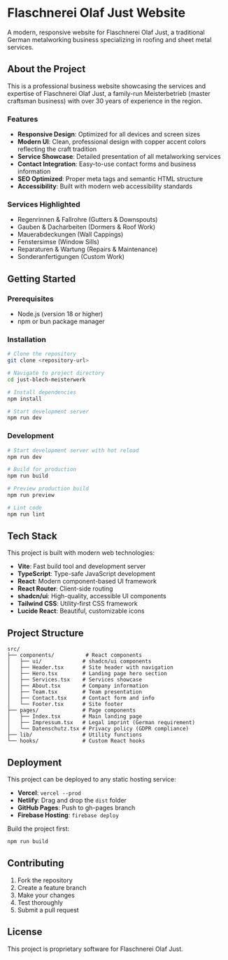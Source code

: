 # Flaschnerei Olaf Just Website

A modern, responsive website for Flaschnerei Olaf Just, a traditional German metalworking business specializing in roofing and sheet metal services.

## About the Project

This is a professional business website showcasing the services and expertise of Flaschnerei Olaf Just, a family-run Meisterbetrieb (master craftsman business) with over 30 years of experience in the region.

### Features

- **Responsive Design**: Optimized for all devices and screen sizes
- **Modern UI**: Clean, professional design with copper accent colors reflecting the craft tradition
- **Service Showcase**: Detailed presentation of all metalworking services
- **Contact Integration**: Easy-to-use contact forms and business information
- **SEO Optimized**: Proper meta tags and semantic HTML structure
- **Accessibility**: Built with modern web accessibility standards

### Services Highlighted

- Regenrinnen & Fallrohre (Gutters & Downspouts)
- Gauben & Dacharbeiten (Dormers & Roof Work)
- Mauerabdeckungen (Wall Cappings)
- Fenstersimse (Window Sills)
- Reparaturen & Wartung (Repairs & Maintenance)
- Sonderanfertigungen (Custom Work)

## Getting Started

### Prerequisites

- Node.js (version 18 or higher)
- npm or bun package manager

### Installation

```bash
# Clone the repository
git clone <repository-url>

# Navigate to project directory
cd just-blech-meisterwerk

# Install dependencies
npm install

# Start development server
npm run dev
```

### Development

```bash
# Start development server with hot reload
npm run dev

# Build for production
npm run build

# Preview production build
npm run preview

# Lint code
npm run lint
```

## Tech Stack

This project is built with modern web technologies:

- **Vite**: Fast build tool and development server
- **TypeScript**: Type-safe JavaScript development
- **React**: Modern component-based UI framework
- **React Router**: Client-side routing
- **shadcn/ui**: High-quality, accessible UI components
- **Tailwind CSS**: Utility-first CSS framework
- **Lucide React**: Beautiful, customizable icons

## Project Structure

```
src/
├── components/          # React components
│   ├── ui/             # shadcn/ui components
│   ├── Header.tsx      # Site header with navigation
│   ├── Hero.tsx        # Landing page hero section
│   ├── Services.tsx    # Services showcase
│   ├── About.tsx       # Company information
│   ├── Team.tsx        # Team presentation
│   ├── Contact.tsx     # Contact form and info
│   └── Footer.tsx      # Site footer
├── pages/              # Page components
│   ├── Index.tsx       # Main landing page
│   ├── Impressum.tsx   # Legal imprint (German requirement)
│   └── Datenschutz.tsx # Privacy policy (GDPR compliance)
├── lib/                # Utility functions
└── hooks/              # Custom React hooks
```

## Deployment

This project can be deployed to any static hosting service:

- **Vercel**: `vercel --prod`
- **Netlify**: Drag and drop the `dist` folder
- **GitHub Pages**: Push to gh-pages branch
- **Firebase Hosting**: `firebase deploy`

Build the project first:
```bash
npm run build
```

## Contributing

1. Fork the repository
2. Create a feature branch
3. Make your changes
4. Test thoroughly
5. Submit a pull request

## License

This project is proprietary software for Flaschnerei Olaf Just.
